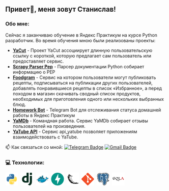 ## Привет👋, меня зовут Станислав!

### Обо мне:

Сейчас я заканчиваю обучение в Яндекс Практикум на курсе Python разработчик.
Во время обучения мною были реализованы проекты:
- **[YaCut](https://github.com/StepanenkoStanislav/yacut)** - Проект YaCut ассоциирует длинную пользовательскую ссылку с короткой, которую предлагает сам пользователь или предоставляет сервис.
- **[Scrapy Parser Pep](https://github.com/StepanenkoStanislav/scrapy_parser_pep)** - Парсер документации Python собирает информацию о PEP
- **[Foodgram](https://github.com/StepanenkoStanislav/foodgram)** - Сервис на котором пользователи могут публиковать рецепты, подписываться на публикации других пользователей, добавлять понравившиеся рецепты в список «Избранное», а перед походом в магазин скачивать сводный список продуктов, необходимых для приготовления одного или нескольких выбранных блюд.
- **[Homework Bot](https://github.com/StepanenkoStanislav/homework_bot/)** - Telegram Bot для отслеживания статуса домашней работы в Яндекс Практикум
- **[YaMDb](https://github.com/StepanenkoStanislav/yamdb)** - Командная работа. Сервис YaMDb собирает отзывы пользователей на произведения.
- **[YaTube API](https://github.com/StepanenkoStanislav/yatube_api)**  - Сервис api_yatube позволяет приложениям взаимодействовать с YaTube.
  
📫 Как связаться со мной: [![Telegram Badge](https://img.shields.io/badge/StepanenkoStanislav-blue?logo=telegram&logoColor=white)](https://t.me/tme_zoom) [![Gmail Badge](https://img.shields.io/badge/-Gmail-red?style=flat&logo=Gmail&logoColor=white)](mailto:stepanenko.s.a.dev@gmail.com)

### 💻 Технологии:
<div>
  <img src="https://github.com/devicons/devicon/blob/master/icons/python/python-original.svg" title="python" alt="python" width="40" height="40"/>&nbsp
  <img src="https://github.com/devicons/devicon/blob/master/icons/django/django-plain.svg" title="django" alt="django" width="40" height="40"/>&nbsp
  <img src="https://github.com/devicons/devicon/blob/master/icons/docker/docker-original.svg" title="docker" alt="docker" width="40" height="40"/>&nbsp
  <img src="https://github.com/devicons/devicon/blob/master/icons/fastapi/fastapi-plain.svg" title="fastapi" alt="fastapi" width="40" height="40"/>&nbsp
  <img src="https://github.com/devicons/devicon/blob/master/icons/flask/flask-original.svg" title="flask" alt="flask" width="40" height="40"/>&nbsp
  <img src="https://github.com/devicons/devicon/blob/master/icons/git/git-original.svg" title="git" alt="git" width="40" height="40"/>&nbsp
  <img src="https://github.com/devicons/devicon/blob/master/icons/postgresql/postgresql-original.svg" title="postgresql" alt="postgresql" width="40" height="40"/>&nbsp
  <img src="https://github.com/devicons/devicon/blob/master/icons/sqlalchemy/sqlalchemy-original.svg" title="sqlalchemy" alt="sqlalchemy" width="40" height="40"/>&nbsp
</div>


